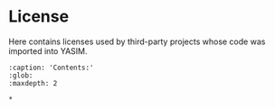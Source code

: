 # License

Here contains licenses used by third-party projects whose code was imported into YASIM.

```{toctree}
:caption: 'Contents:'
:glob:
:maxdepth: 2

*
```
